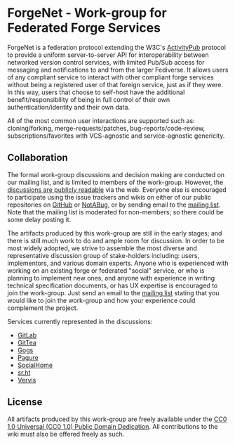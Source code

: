 # ForgeNet - Work-group for Federated Forge Services

ForgeNet is a federation protocol extending the W3C's [ActivityPub][activity-pub] protocol to provide a uniform server-to-server API for interoperability between networked version control services, with limited Pub/Sub access for messaging and notifications to and from the larger Fediverse. It allows users of any compliant service to interact with other compliant forge services without being a registered user of that foreign service, just as if they were. In this way, users that choose to self-host have the additional benefit/responsibility of being in full control of their own authentication/identity and their own data.

All of the most common user interactions are supported such as: cloning/forking, merge-requests/patches, bug-reports/code-review, subscriptions/favorites with VCS-agnostic and service-agnostic genericity.


## Collaboration

The formal work-group discussions and decision making are conducted on our mailing list, and is limited to members of the work-group. However, the [discussions are publicly readable][mail-archive] via the web. Everyone else is encouraged to participate using the issue trackers and wikis on either of our public repositories on [GitHub][github-issues] or [NotABug][notabug-issues], or by sending email to the [mailing list][mailing-list]. Note that the mailing list is moderated for non-members; so there could be some delay posting it.

The artifacts produced by this work-group are still in the early stages; and there is still much work to do and ample room for discussion. In order to be most widely adopted, we strive to assemble the most diverse and representative discussion group of stake-holders including: users, implementors, and various domain experts. Anyone who is experienced with working on an existing forge or federated "social" service, or who is planning to implement new ones, and anyone with experience in writing technical specification documents, or has UX expertise is encouraged to join the work-group. Just send an email to the [mailing list][mailing-list] stating that you would like to join the work-group and how your experience could complement the project.

Services currently represented in the discussions:

* [GitLab][gitlab]
* [GitTea][gittea]
* [Gogs][gogs]
* [Pagure][pagure]
* [SocialHome][socialhome]
* [sr.ht][srht]
* [Vervis][vervis]


## License

All artifacts produced by this work-group are freely available under the [CC0 1.0 Universal (CC0 1.0) Public Domain Dedication][cc0]. All contributions to the wiki must also be offered freely as such.


[activity-pub]:   https://www.w3.org/TR/activitypub/
[mailing-list]:   mailto://git-federation@framalistes.org
[mail-archive]:   https://framalistes.org/sympa/arc/git-federation
[github-issues]:  https://github.com/git-federation/gitpub/issues
[notabug-issues]: https://notabug.org/peers/forge-net/issues
[cc0]:            https://creativecommons.org/publicdomain/zero/1.0/
[gitlab]:         https://about.gitlab.com/
[gittea]:         https://gitea.io/en-us/
[gogs]:           https://gogs.io/
[pagure]:         https://pagure.io/
[socialhome]:     https://socialhome.network/
[srht]:           https://meta.sr.ht/
[vervis]:         https://dev.angeley.es/s/fr33domlover/p/vervis
